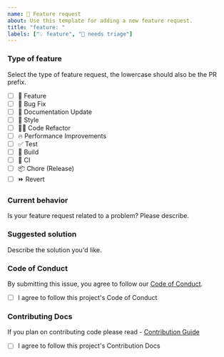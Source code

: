 ```yaml
---
name: 🚀 Feature request
about: Use this template for adding a new feature request.
title: "feature: "
labels: ["💡 feature", "👀 needs triage"]
---
```


### Type of feature

Select the type of feature request, the lowercase should also be the PR prefix.

- [ ] 🍕 Feature
- [ ] 🐛 Bug Fix
- [ ] 📝 Documentation Update
- [ ] 🎨 Style
- [ ] 🧑‍💻 Code Refactor
- [ ] 🔥 Performance Improvements
- [ ] ✅ Test
- [ ] 🤖 Build
- [ ] 🔁 CI
- [ ] 📦 Chore (Release)
- [ ] ⏩ Revert

### Current behavior

Is your feature request related to a problem? Please describe.

<!--
1. Go to '...' 
2. Click on '...' 
3. Scroll down to '...' 
4. See error
-->

### Suggested solution

Describe the solution you'd like.

<!--
Tell us what you think is the best way forward 
-->

### Code of Conduct

By submitting this issue, you agree to follow our [Code of Conduct](https://docs.opensauced.pizza/contributing/code-of-conduct/).

- [ ] I agree to follow this project's Code of Conduct

### Contributing Docs

If you plan on contributing code please read - [Contribution Guide](https://docs.opensauced.pizza/contributing/introduction-to-contributing/)

- [ ]  I agree to follow this project's Contribution Docs

